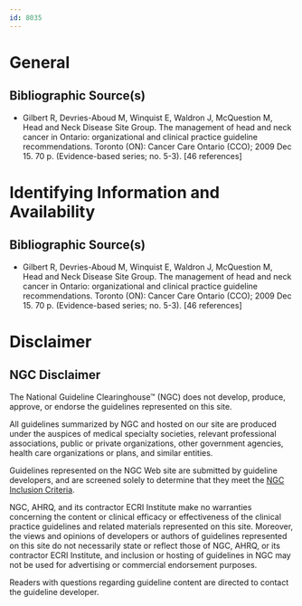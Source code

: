 ```yaml
---
id: 8035
---
```


# General

## Bibliographic Source(s)

- Gilbert R, Devries-Aboud M, Winquist E, Waldron J, McQuestion M, Head and Neck Disease Site Group. The management of head and neck cancer in Ontario: organizational and clinical practice guideline recommendations. Toronto (ON): Cancer Care Ontario (CCO); 2009 Dec 15. 70 p. (Evidence-based series; no. 5-3). [46 references]

# Identifying Information and Availability

## Bibliographic Source(s)

- Gilbert R, Devries-Aboud M, Winquist E, Waldron J, McQuestion M, Head and Neck Disease Site Group. The management of head and neck cancer in Ontario: organizational and clinical practice guideline recommendations. Toronto (ON): Cancer Care Ontario (CCO); 2009 Dec 15. 70 p. (Evidence-based series; no. 5-3). [46 references]

# Disclaimer

## NGC Disclaimer

The National Guideline Clearinghouse™ (NGC) does not develop, produce, approve, or endorse the guidelines represented on this site.

All guidelines summarized by NGC and hosted on our site are produced under the auspices of medical specialty societies, relevant professional associations, public or private organizations, other government agencies, health care organizations or plans, and similar entities.

Guidelines represented on the NGC Web site are submitted by guideline developers, and are screened solely to determine that they meet the [NGC Inclusion Criteria](/help-and-about/summaries/inclusion-criteria).

NGC, AHRQ, and its contractor ECRI Institute make no warranties concerning the content or clinical efficacy or effectiveness of the clinical practice guidelines and related materials represented on this site. Moreover, the views and opinions of developers or authors of guidelines represented on this site do not necessarily state or reflect those of NGC, AHRQ, or its contractor ECRI Institute, and inclusion or hosting of guidelines in NGC may not be used for advertising or commercial endorsement purposes.

Readers with questions regarding guideline content are directed to contact the guideline developer.

